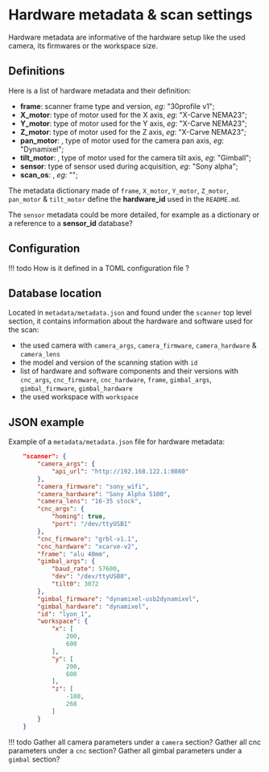 Hardware metadata & scan settings
=================================
Hardware metadata are informative of the hardware setup like the used camera, its firmwares or the workspace size.

## Definitions

Here is a list of hardware metadata and their definition:

* **frame**: scanner frame type and version, _eg_: "30profile v1";
* **X_motor**: type of motor used for the X axis, _eg_: "X-Carve NEMA23";
* **Y_motor**: type of motor used for the Y axis, _eg_: "X-Carve NEMA23";
* **Z_motor**: type of motor used for the Z axis, _eg_: "X-Carve NEMA23";
* **pan_motor**: , type of motor used for the camera pan axis, _eg_: "Dynamixel";
* **tilt_motor**: , type of motor used for the camera tilt axis, _eg_: "Gimball";
* **sensor**: type of sensor used during acquisition, _eg_: "Sony alpha";
* **scan_os**: , _eg_: "";

The metadata dictionary made of `frame`, `X_motor`, `Y_motor`, `Z_motor`, `pan_motor` & `tilt_motor` define the **hardware_id** used in the `README.md`.

The `sensor` metadata could be more detailed, for example as a dictionary or a reference to a **sensor_id** database?

## Configuration

!!! todo
    How is it defined in a TOML configuration file ?

## Database location

Located in `metadata/metadata.json` and found under the `scanner` top level section, it contains information about the hardware and software used for the scan:

* the used camera with `camera_args`, `camera_firmware`,  `camera_hardware` &  `camera_lens`
* the model and version of the scanning station with `id`
* list of hardware and software components and their versions with `cnc_args`, `cnc_firmware`, `cnc_hardware`, `frame`, `gimbal_args`, `gimbal_firmware`, `gimbal_hardware`
* the used workspace with `workspace`

## JSON example

Example of a `metadata/metadata.json` file for hardware metadata:

```json
    "scanner": {
        "camera_args": {
            "api_url": "http://192.168.122.1:8080"
        },
        "camera_firmware": "sony_wifi",
        "camera_hardware": "Sony Alpha 5100",
        "camera_lens": "16-35 stock",
        "cnc_args": {
            "homing": true,
            "port": "/dev/ttyUSB1"
        },
        "cnc_firmware": "grbl-v1.1",
        "cnc_hardware": "xcarve-v2",
        "frame": "alu 40mm",
        "gimbal_args": {
            "baud_rate": 57600,
            "dev": "/dev/ttyUSB0",
            "tilt0": 3072
        },
        "gimbal_firmware": "dynamixel-usb2dynamixel",
        "gimbal_hardware": "dynamixel",
        "id": "lyon_1",
        "workspace": {
            "x": [
                200,
                600
            ],
            "y": [
                200,
                600
            ],
            "z": [
                -180,
                260
            ]
        }
    }
```

!!! todo
  Gather all camera parameters under a `camera` section? Gather all cnc parameters under a `cnc` section? Gather all gimbal parameters under a `gimbal` section?
